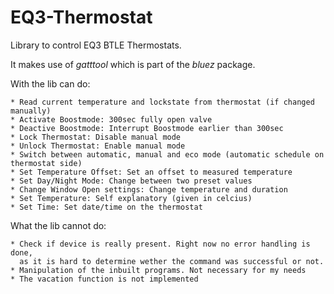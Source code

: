 # EQ3-Thermostat



Library to control EQ3 BTLE Thermostats.

It makes use of *gatttool* which is part of the *bluez* package.

With the lib can do:

    * Read current temperature and lockstate from thermostat (if changed manually)
    * Activate Boostmode: 300sec fully open valve
    * Deactive Boostmode: Interrupt Boostmode earlier than 300sec
    * Lock Thermostat: Disable manual mode
    * Unlock Thermostat: Enable manual mode
    * Switch between automatic, manual and eco mode (automatic schedule on thermostat side)
    * Set Temperature Offset: Set an offset to measured temperature
    * Set Day/Night Mode: Change between two preset values
    * Change Window Open settings: Change temperature and duration
    * Set Temperature: Self explanatory (given in celcius)
    * Set Time: Set date/time on the thermostat


What the lib cannot do:

    * Check if device is really present. Right now no error handling is done,
      as it is hard to determine wether the command was successful or not.
    * Manipulation of the inbuilt programs. Not necessary for my needs
    * The vacation function is not implemented

